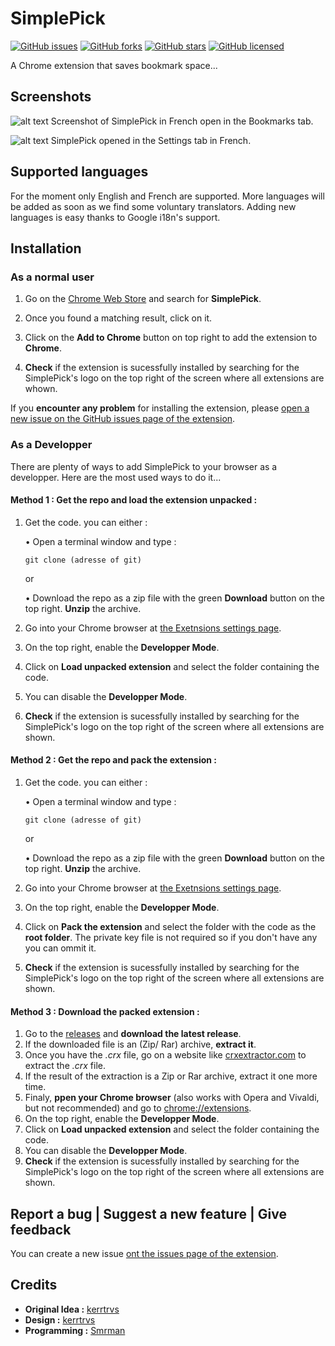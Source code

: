 # SimplePick

[![GitHub issues](https://img.shields.io/github/issues/SimplePick/SimplePick.svg?style=flat-square)](https://github.com/SimplePick/SimplePick/issues)   [![GitHub forks](https://img.shields.io/github/forks/SimplePick/SimplePick.svg?style=flat-square)](https://github.com/SimplePick/SimplePick/network)    [![GitHub stars](https://img.shields.io/github/stars/SimplePick/SimplePick.svg?style=flat-square)](https://github.com/SimplePick/SimplePick/stargazers) [![GitHub licensed](https://img.shields.io/badge/license-MIT-blue.svg?style=flat-square)](https://github.com/SimplePick/SimplePick/blob/master/LICENSE)

A Chrome extension that saves bookmark space...

## Screenshots
![alt text](http://i.cubeupload.com/bULpW9.png "A screenshot of SimplePick")
Screenshot of SimplePick in French open in the Bookmarks tab.

![alt text](http://i.cubeupload.com/KiBz5k.png "SimplePick opened in the Settings tab in French")
SimplePick opened in the Settings tab in French.

## Supported languages
For the moment only English and French are supported.
More languages will be added as soon as we find some voluntary translators.
Adding new languages is easy thanks to Google i18n's support.

## Installation
### As a normal user
1. Go on the [Chrome Web Store](https://chrome.google.com/webstore/category/extensions) and search for **SimplePick**.
2. Once you found a matching result, click on it.
3. Click on the **Add to Chrome** button on top right to add the extension to **Chrome**.

4. **Check** if the extension is sucessfully installed by searching for the SimplePick's logo on the top right of the screen where all extensions are whown.

If you **encounter any problem** for installing the extension, please  [open a new issue on the GitHub issues page of the extension](https://github.com/SimplePick/SimplePick/issues/new).

### As a Developper
There are plenty of ways to add SimplePick to your browser as a developper. Here are the most used ways to do it...
#### Method 1 : Get the repo and load the extension unpacked :
1. Get the code. you can either :

    • Open a terminal window and type :
    ```
    git clone (adresse of git)
    ```
    or

    • Download the repo as a zip file with the green **Download** button on the top right.
    **Unzip** the archive.

2. Go into your Chrome browser at [the Exetnsions settings page](chrome://extensions).
3. On the top right, enable the **Developper Mode**.
4. Click on **Load unpacked extension** and select the folder containing the code.
5. You can disable the **Developper Mode**.
6. **Check** if the extension is sucessfully installed by searching for the SimplePick's logo on the top right of the screen where all extensions are shown.

#### Method 2 : Get the repo and pack the extension :
1. Get the code. you can either :

    • Open a terminal window and type :
    ```
    git clone (adresse of git)
    ```
    or

    • Download the repo as a zip file with the green **Download** button on the top right.
    **Unzip** the archive.

2. Go into your Chrome browser at [the Exetnsions settings page](chrome://extensions).
3. On the top right, enable the **Developper Mode**.
4. Click on **Pack the extension** and select the folder with the code as the **root folder**.
The private key file is not required so if you don't have any you can ommit it.    
6. **Check** if the extension is sucessfully installed by searching for the SimplePick's logo on the top right of the screen where all extensions are shown.

#### Method 3 : Download the packed extension :
1. Go to the [releases](https://github.com/SimplePick/SimplePick/releases) and **download the latest release**.
2. If the downloaded file is an (Zip/ Rar) archive, **extract it**.
3. Once you have the *.crx* file, go on a website like [crxextractor.com](http://crxextractor.com/) to extract the *.crx* file.
4. If the result of the extraction is a Zip or Rar archive, extract it one more time.
5. Finaly, **ppen your Chrome browser** (also works with Opera and Vivaldi, but not recommended) and go to [chrome://extensions](chrome://extensions).
6. On the top right, enable the **Developper Mode**.
7. Click on **Load unpacked extension** and select the folder containing the code.
8. You can disable the **Developper Mode**.
9. **Check** if the extension is sucessfully installed by searching for the SimplePick's logo on the top right of the screen where all extensions are shown.

## Report a bug | Suggest a new feature | Give feedback
You can create a new issue [ont the issues page of the extension](https://github.com/SimplePick/SimplePick/issues/new).

## Credits
* **Original Idea :** [kerrtrvs](https://github.com/kerrtrvs)
* **Design :** [kerrtrvs](https://github.com/kerrtrvs)
* **Programming :** [Smrman](https://github.com/Smrman)
